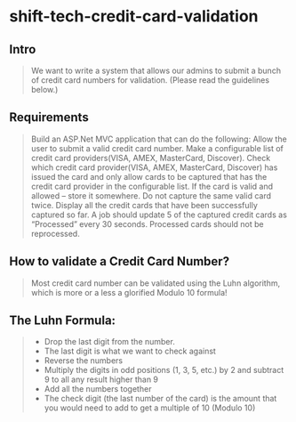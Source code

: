 # shift-tech-credit-card-validation

## Intro
> We want to write a system that allows our admins to submit a bunch of credit card numbers for validation. (Please read the guidelines below.)

## Requirements
> Build an ASP.Net MVC application that can do the following:
Allow the user to submit a valid credit card number. 
Make a configurable list of credit card providers(VISA, AMEX, MasterCard, Discover). 
Check which credit card provider(VISA, AMEX, MasterCard, Discover) has issued the card and only allow cards to be captured that has the credit card provider in the configurable list.
If the card is valid and allowed – store it somewhere.
Do not capture the same valid card twice.
Display all the credit cards that have been successfully captured so far. 
A job should update 5 of the captured credit cards as “Processed” every 30 seconds. 
Processed cards should not be reprocessed. 

## How to validate a Credit Card Number?
> Most credit card number can be validated using the Luhn algorithm, which is more or a less a glorified Modulo 10 formula!

## The Luhn Formula:
> - Drop the last digit from the number. 
> - The last digit is what we want to check against
> - Reverse the numbers
> - Multiply the digits in odd positions (1, 3, 5, etc.) by 2 and subtract 9 to all any result higher than 9
> - Add all the numbers together
> - The check digit (the last number of the card) is the amount that you would need to add to get a multiple of 10 (Modulo 10)
